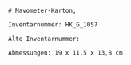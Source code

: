 
            # Mavometer-Karton,
    
            Inventarnummer: HK_G_1057
    
            Alte Inventarnummer: 
    
            Abmessungen: 19 x 11,5 x 13,8 cm
            